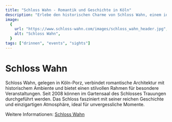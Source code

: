 ```yaml
---
title: "Schloss Wahn - Romantik und Geschichte in Köln"
description: "Erlebe den historischen Charme von Schloss Wahn, einem idyllischen Ort für Veranstaltungen und Trauungen."
image:
  {
    url: "https://www.schloss-wahn.com/images/schloss_wahn_header.jpg",
    alt: "Schloss Wahn",
  }
tags: ["drinnen", "events", "sights"]
---
```


# Schloss Wahn

Schloss Wahn, gelegen in Köln-Porz, verbindet romantische Architektur mit historischem Ambiente und bietet einen stilvollen Rahmen für besondere Veranstaltungen. Seit 2008 können im Gartensaal des Schlosses Trauungen durchgeführt werden. Das Schloss fasziniert mit seiner reichen Geschichte und einzigartigen Atmosphäre, ideal für unvergessliche Momente.

Weitere Informationen: [Schloss Wahn](https://www.schloss-wahn.com)
